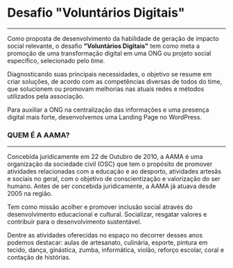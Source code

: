 # Desafio "Voluntários Digitais"
---
Como proposta de desenvolvimento da habilidade de geração de impacto social relevante, o desafio **"Voluntários Digitais"** tem como meta a promoção de uma transformação digital em uma ONG ou projeto social específico, selecionado pelo *time.* 

Diagnosticando suas principais necessidades, o objetivo se resume em criar soluções, de acordo com as competências diversas de todos do time, que solucionem ou promovam melhorias nas atuais redes e métodos utilizados pela associação.

Para auxiliar a ONG na centralização das informações e uma presença digital mais forte, desenvolvemos uma Landing Page no WordPress.


### QUEM É A AAMA?
---

Concebida juridicamente em 22 de Outubro de 2010, a AAMA é uma organização da sociedade civil (OSC) que tem o propósito de promover atividades relacionadas com a educação e ao desporto, atividades artesãs e sociais no geral, com o objetivo de conscientização e valorização do ser humano. Antes de ser concebida juridicamente, a AAMA já atuava desde 2005 na região.

Tem como missão acolher e promover inclusão social através do desenvolvimento educacional e cultural. Socializar, resgatar valores e contribuir para o desenvolvimento sustentável.

Dentre as atividades oferecidas no espaço no decorrer desses anos podemos destacar: aulas de artesanato, culinária, esporte, pintura em tecido, dança, ginástica, zumba, informática, violão, reforço escolar, coral e contação de histórias.


